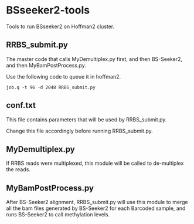 BSseeker2-tools
===============

Tools to run BSseeker2 on Hoffman2 cluster. 

RRBS_submit.py
---------------

The master code that calls MyDemultiplex.py first, and then BS-Seeker2, and then MyBamPostProcess.py. 

Use the following code to queue it in hoffman2.

    job.q -t 96 -d 2048 RRBS_submit.py

conf.txt
---------------

This file contains parameters that will be used by RRBS_submit.py. 

Change this file accordingly before running RRBS_submit.py.

MyDemultiplex.py
---------------

If RRBS reads were multiplexed, this module will be called to de-multiplex the reads.

MyBamPostProcess.py
---------------

After BS-Seeker2 alignment, RRBS_submit.py will use this module to merge all the bam files generated by BS-Seeker2 for each Barcoded sample, and runs BS-Seeker2 to call methylation levels.
